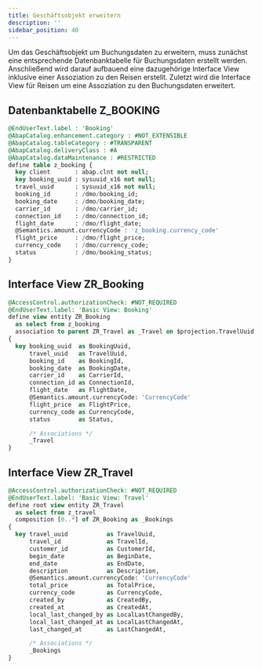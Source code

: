 ```yaml
---
title: Geschäftsobjekt erweitern
description: ''
sidebar_position: 40
---
```


Um das Geschäftsobjekt um Buchungsdaten zu erweitern, muss zunächst eine entsprechende Datenbanktabelle für Buchungsdaten erstellt werden. Anschließend wird darauf aufbauend eine dazugehörige Interface View inklusive einer Assoziation zu den Reisen erstellt. Zuletzt wird die Interface View für Reisen um eine Assoziation zu den Buchungsdaten erweitert.

## Datenbanktabelle Z_BOOKING
```sql
@EndUserText.label : 'Booking'
@AbapCatalog.enhancement.category : #NOT_EXTENSIBLE
@AbapCatalog.tableCategory : #TRANSPARENT
@AbapCatalog.deliveryClass : #A
@AbapCatalog.dataMaintenance : #RESTRICTED
define table z_booking {
  key client       : abap.clnt not null;
  key booking_uuid : sysuuid_x16 not null;
  travel_uuid      : sysuuid_x16 not null;
  booking_id       : /dmo/booking_id;
  booking_date     : /dmo/booking_date;
  carrier_id       : /dmo/carrier_id;
  connection_id    : /dmo/connection_id;
  flight_date      : /dmo/flight_date;
  @Semantics.amount.currencyCode : 'z_booking.currency_code'
  flight_price     : /dmo/flight_price;
  currency_code    : /dmo/currency_code;
  status           : /dmo/booking_status;
}
```

## Interface View ZR_Booking
```sql
@AccessControl.authorizationCheck: #NOT_REQUIRED
@EndUserText.label: 'Basic View: Booking'
define view entity ZR_Booking
  as select from z_booking
  association to parent ZR_Travel as _Travel on $projection.TravelUuid = _Travel.TravelUuid
{
  key booking_uuid  as BookingUuid,
      travel_uuid   as TravelUuid,
      booking_id    as BookingId,
      booking_date  as BookingDate,
      carrier_id    as CarrierId,
      connection_id as ConnectionId,
      flight_date   as FlightDate,
      @Semantics.amount.currencyCode: 'CurrencyCode'
      flight_price  as FlightPrice,
      currency_code as CurrencyCode,
      status        as Status,

      /* Associations */
      _Travel
}
```

## Interface View ZR_Travel
```sql
@AccessControl.authorizationCheck: #NOT_REQUIRED
@EndUserText.label: 'Basic View: Travel'
define root view entity ZR_Travel
  as select from z_travel
  composition [0..*] of ZR_Booking as _Bookings
{
  key travel_uuid           as TravelUuid,
      travel_id             as TravelId,
      customer_id           as CustomerId,
      begin_date            as BeginDate,
      end_date              as EndDate,
      description           as Description,
      @Semantics.amount.currencyCode: 'CurrencyCode'
      total_price           as TotalPrice,
      currency_code         as CurrencyCode,
      created_by            as CreatedBy,
      created_at            as CreatedAt,
      local_last_changed_by as LocalLastChangedBy,
      local_last_changed_at as LocalLastChangedAt,
      last_changed_at       as LastChangedAt,

      /* Associations */
      _Bookings
}
```
